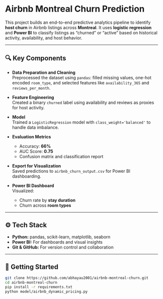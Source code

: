 # Airbnb Montreal Churn Prediction

This project builds an end-to-end predictive analytics pipeline to identify **host churn** in Airbnb listings across **Montreal**. It uses **logistic regression** and **Power BI** to classify listings as “churned” or “active” based on historical activity, availability, and host behavior.

---

## 🔍 Key Components

- **Data Preparation and Cleaning**  
  Preprocessed the dataset using `pandas`: filled missing values, one-hot encoded `room_type`, and selected features like `availability_365` and `reviews_per_month`.

- **Feature Engineering**  
  Created a binary `churned` label using availability and reviews as proxies for host activity.

- **Model**  
  Trained a `LogisticRegression` model with `class_weight='balanced'` to handle data imbalance.

- **Evaluation Metrics**  
  - Accuracy: **66%**  
  - AUC Score: **0.75**  
  - Confusion matrix and classification report

- **Export for Visualization**  
  Saved predictions to `airbnb_churn_output.csv` for Power BI dashboarding.

- **Power BI Dashboard**  
  Visualized:
  - Churn rate by **stay duration**
  - Churn across **room types**

---

## ⚙️ Tech Stack

- **Python:** pandas, scikit-learn, matplotlib, seaborn  
- **Power BI:** For dashboards and visual insights  
- **Git & GitHub:** For version control and collaboration

---

## 🚀 Getting Started

```bash
git clone https://github.com/abhayau2001/airbnb-montreal-churn.git
cd airbnb-montreal-churn
pip install -r requirements.txt
python model/airbnb_dynamic_pricing.py
